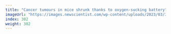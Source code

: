 ```yaml
---
title: "Cancer tumours in mice shrunk thanks to oxygen-sucking battery"
imageUrl: "https://images.newscientist.com/wp-content/uploads/2023/03/31160016/SEI_150387548.jpg?width=788"
index: 302
weight: 302
---
```

